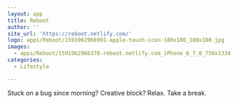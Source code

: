 ```yaml
---
layout: app
title: Reboot
author: ''
site_url: 'https://reboot.netlify.com/'
logo: apps/Reboot/1591962966991-apple-touch-icon-180x180_180x180.jpg
images:
  - apps/Reboot/1591962966378-reboot.netlify.com_iPhone_6_7_8_750x1334.jpg
categories:
  - Lifestyle

---
```

Stuck on a bug since morning? Creative block? Relax. Take a break.
